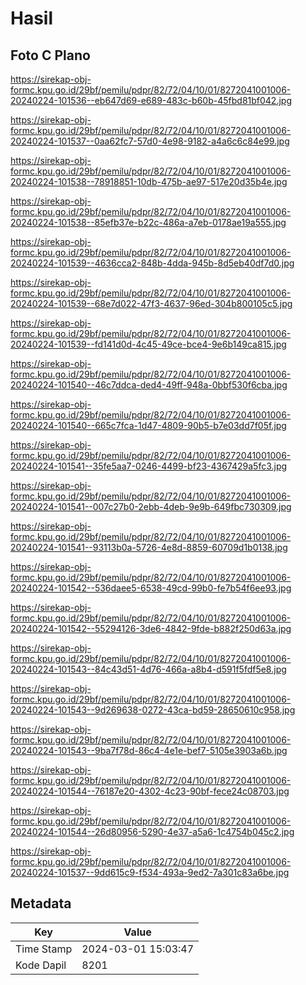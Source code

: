 # Hasil

## Foto C Plano

https://sirekap-obj-formc.kpu.go.id/29bf/pemilu/pdpr/82/72/04/10/01/8272041001006-20240224-101536--eb647d69-e689-483c-b60b-45fbd81bf042.jpg

https://sirekap-obj-formc.kpu.go.id/29bf/pemilu/pdpr/82/72/04/10/01/8272041001006-20240224-101537--0aa62fc7-57d0-4e98-9182-a4a6c6c84e99.jpg

https://sirekap-obj-formc.kpu.go.id/29bf/pemilu/pdpr/82/72/04/10/01/8272041001006-20240224-101538--78918851-10db-475b-ae97-517e20d35b4e.jpg

https://sirekap-obj-formc.kpu.go.id/29bf/pemilu/pdpr/82/72/04/10/01/8272041001006-20240224-101538--85efb37e-b22c-486a-a7eb-0178ae19a555.jpg

https://sirekap-obj-formc.kpu.go.id/29bf/pemilu/pdpr/82/72/04/10/01/8272041001006-20240224-101539--4636cca2-848b-4dda-945b-8d5eb40df7d0.jpg

https://sirekap-obj-formc.kpu.go.id/29bf/pemilu/pdpr/82/72/04/10/01/8272041001006-20240224-101539--68e7d022-47f3-4637-96ed-304b800105c5.jpg

https://sirekap-obj-formc.kpu.go.id/29bf/pemilu/pdpr/82/72/04/10/01/8272041001006-20240224-101539--fd141d0d-4c45-49ce-bce4-9e6b149ca815.jpg

https://sirekap-obj-formc.kpu.go.id/29bf/pemilu/pdpr/82/72/04/10/01/8272041001006-20240224-101540--46c7ddca-ded4-49ff-948a-0bbf530f6cba.jpg

https://sirekap-obj-formc.kpu.go.id/29bf/pemilu/pdpr/82/72/04/10/01/8272041001006-20240224-101540--665c7fca-1d47-4809-90b5-b7e03dd7f05f.jpg

https://sirekap-obj-formc.kpu.go.id/29bf/pemilu/pdpr/82/72/04/10/01/8272041001006-20240224-101541--35fe5aa7-0246-4499-bf23-4367429a5fc3.jpg

https://sirekap-obj-formc.kpu.go.id/29bf/pemilu/pdpr/82/72/04/10/01/8272041001006-20240224-101541--007c27b0-2ebb-4deb-9e9b-649fbc730309.jpg

https://sirekap-obj-formc.kpu.go.id/29bf/pemilu/pdpr/82/72/04/10/01/8272041001006-20240224-101541--93113b0a-5726-4e8d-8859-60709d1b0138.jpg

https://sirekap-obj-formc.kpu.go.id/29bf/pemilu/pdpr/82/72/04/10/01/8272041001006-20240224-101542--536daee5-6538-49cd-99b0-fe7b54f6ee93.jpg

https://sirekap-obj-formc.kpu.go.id/29bf/pemilu/pdpr/82/72/04/10/01/8272041001006-20240224-101542--55294126-3de6-4842-9fde-b882f250d63a.jpg

https://sirekap-obj-formc.kpu.go.id/29bf/pemilu/pdpr/82/72/04/10/01/8272041001006-20240224-101543--84c43d51-4d76-466a-a8b4-d591f5fdf5e8.jpg

https://sirekap-obj-formc.kpu.go.id/29bf/pemilu/pdpr/82/72/04/10/01/8272041001006-20240224-101543--9d269638-0272-43ca-bd59-28650610c958.jpg

https://sirekap-obj-formc.kpu.go.id/29bf/pemilu/pdpr/82/72/04/10/01/8272041001006-20240224-101543--9ba7f78d-86c4-4e1e-bef7-5105e3903a6b.jpg

https://sirekap-obj-formc.kpu.go.id/29bf/pemilu/pdpr/82/72/04/10/01/8272041001006-20240224-101544--76187e20-4302-4c23-90bf-fece24c08703.jpg

https://sirekap-obj-formc.kpu.go.id/29bf/pemilu/pdpr/82/72/04/10/01/8272041001006-20240224-101544--26d80956-5290-4e37-a5a6-1c4754b045c2.jpg

https://sirekap-obj-formc.kpu.go.id/29bf/pemilu/pdpr/82/72/04/10/01/8272041001006-20240224-101537--9dd615c9-f534-493a-9ed2-7a301c83a6be.jpg


## Metadata

| Key        | Value               |
| ---------- | ------------------- |
| Time Stamp | 2024-03-01 15:03:47 |
| Kode Dapil | 8201                |



